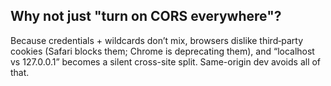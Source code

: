 ## Why not just "turn on CORS everywhere"?

Because credentials + wildcards don’t mix, browsers dislike third‑party cookies (Safari blocks them; Chrome is deprecating them), and “localhost vs 127.0.0.1” becomes a silent cross-site split. Same-origin dev avoids all of that.
